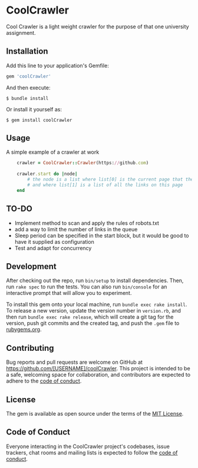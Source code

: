 # CoolCrawler

Cool Crawler is a light weight crawler for the purpose of that one university assignment.

## Installation

Add this line to your application's Gemfile:

```ruby
gem 'coolCrawler'
```

And then execute:

    $ bundle install

Or install it yourself as:

    $ gem install coolCrawler

## Usage

A simple example of a crawler at work

```ruby
    crawler = CoolCrawler::Crawler(https://github.com)
    
    crawler.start do |node|
        # the node is a list where list[0] is the current page that the crawler is on
        # and where list[1] is a list of all the links on this page
    end
```

## TO-DO

* Implement method to scan and apply the rules of robots.txt 
* add a way to limit the number of links in the queue 
* Sleep period can be specified in the start block, but it would be good to have it supplied as configuration 
* Test and adapt for concurrency 

## Development

After checking out the repo, run `bin/setup` to install dependencies. Then, run `rake spec` to run the tests. You can also run `bin/console` for an interactive prompt that will allow you to experiment.

To install this gem onto your local machine, run `bundle exec rake install`. To release a new version, update the version number in `version.rb`, and then run `bundle exec rake release`, which will create a git tag for the version, push git commits and the created tag, and push the `.gem` file to [rubygems.org](https://rubygems.org).

## Contributing

Bug reports and pull requests are welcome on GitHub at https://github.com/[USERNAME]/coolCrawler. This project is intended to be a safe, welcoming space for collaboration, and contributors are expected to adhere to the [code of conduct](https://github.com/[USERNAME]/coolCrawler/blob/master/CODE_OF_CONDUCT.md).

## License

The gem is available as open source under the terms of the [MIT License](https://opensource.org/licenses/MIT).

## Code of Conduct

Everyone interacting in the CoolCrawler project's codebases, issue trackers, chat rooms and mailing lists is expected to follow the [code of conduct](https://github.com/[USERNAME]/coolCrawler/blob/master/CODE_OF_CONDUCT.md).
